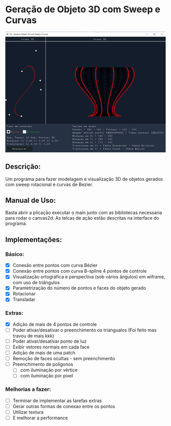 # Geração de Objeto 3D com Sweep e Curvas

<div style="align-item:center;">
    <img src="./Objeto3dcomSweepECurvas/resources/captura.PNG" width="800" alt="captura do projeto."/>
</div>

## Descrição:
Um programa para fazer modelagem e visualização 3D de objetos gerados com sweep
rotacional e curvas de Bezier.

## Manual de Uso:
Basta abrir a plicação executar o main junto com as bibliotecas necessaria para rodar o canvas2d. As telcas de ação estão descritas na interface do programa.

## Implementações:

### Básico:
- [x] Conexão entre pontos com curva Bézier
- [x] Conexão entre pontos com curva B-spline 4 pontos de controle
- [x] Visualização ortográfica e perspectiva (sob vários ângulos) em wiframe, com uso de triângulos
- [x] Parametrização do número de pontos e faces do objeto gerado 
- [x] Rotacionar
- [X] Transladar
### Extras:
- [x] Adição de mais de 4 pontos de controle
- [ ] Poder ativar/desativar o preenchimento os triangualos (Foi feito mas travou de mais kkk)
- [ ] Poder ativar/desativar ponto de luz
- [ ] Exibir vetores normais em cada face
- [ ] Adição de mais de uma patch
- [ ] Remoção de faces ocultas - sem preenchimento
- [ ] Preenchimento de polígonos
  - [ ] com iluminação por vértice
  - [ ] com iluminação por pixel

### Melhorias a fazer:
- [ ] Terminar de implementar as tarefas extras
- [ ] Gerar outras formas de conexao entre os pontos 
- [ ] Utilizar textura 
- [ ] E melhorar a performance